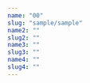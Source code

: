 ```yaml
---
name: "00"
slug: "sample/sample"
name2: ""
slug2: ""
name3: ""
slug3: ""
name4: ""
slug4: ""
---
```

